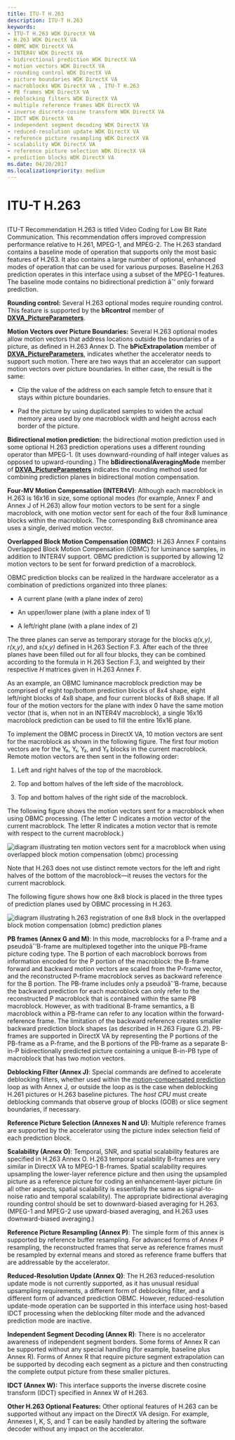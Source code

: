 ```yaml
---
title: ITU-T H.263
description: ITU-T H.263
keywords:
- ITU-T H.263 WDK DirectX VA
- H.263 WDK DirectX VA
- OBMC WDK DirectX VA
- INTER4V WDK DirectX VA
- bidirectional prediction WDK DirectX VA
- motion vectors WDK DirectX VA
- rounding control WDK DirectX VA
- picture boundaries WDK DirectX VA
- macroblocks WDK DirectX VA , ITU-T H.263
- PB frames WDK DirectX VA
- deblocking filters WDK DirectX VA
- multiple reference frames WDK DirectX VA
- inverse discrete-cosine transform WDK DirectX VA
- IDCT WDK DirectX VA
- independent segment decoding WDK DirectX VA
- reduced-resolution update WDK DirectX VA
- reference picture resampling WDK DirectX VA
- scalability WDK DirectX VA
- reference picture selection WDK DirectX VA
- prediction blocks WDK DirectX VA
ms.date: 04/20/2017
ms.localizationpriority: medium
---
```


# ITU-T H.263


## <span id="ddk_itu_t_h_263_gg"></span><span id="DDK_ITU_T_H_263_GG"></span>


ITU-T Recommendation H.263 is titled Video Coding for Low Bit Rate Communication. This recommendation offers improved compression performance relative to H.261, MPEG-1, and MPEG-2. The H.263 standard contains a baseline mode of operation that supports only the most basic features of H.263. It also contains a large number of optional, enhanced modes of operation that can be used for various purposes. Baseline H.263 prediction operates in this interface using a subset of the MPEG-1 features. The baseline mode contains no bidirectional prediction âˆ’ only forward prediction.

**Rounding control:** Several H.263 optional modes require rounding control. This feature is supported by the **bRcontrol** member of [**DXVA\_PictureParameters**](/windows-hardware/drivers/ddi/dxva/ns-dxva-_dxva_pictureparameters).

**Motion Vectors over Picture Boundaries:** Several H.263 optional modes allow motion vectors that address locations outside the boundaries of a picture, as defined in H.263 Annex D. The **bPicExtrapolation** member of [**DXVA\_PictureParameters**](/windows-hardware/drivers/ddi/dxva/ns-dxva-_dxva_pictureparameters), indicates whether the accelerator needs to support such motion. There are two ways that an accelerator can support motion vectors over picture boundaries. In either case, the result is the same:

-   Clip the value of the address on each sample fetch to ensure that it stays within picture boundaries.

-   Pad the picture by using duplicated samples to widen the actual memory area used by one macroblock width and height across each border of the picture.

**Bidirectional motion prediction:** the bidirectional motion prediction used in some optional H.263 prediction operations uses a different rounding operator than MPEG-1. (It uses downward-rounding of half integer values as opposed to upward-rounding.) The **bBidirectionalAveragingMode** member of [**DXVA\_PictureParameters**](/windows-hardware/drivers/ddi/dxva/ns-dxva-_dxva_pictureparameters) indicates the rounding method used for combining prediction planes in bidirectional motion compensation.

**Four-MV Motion Compensation (INTER4V)**: Although each macroblock in H.263 is 16x16 in size, some optional modes (for example, Annex F and Annex J of H.263) allow four motion vectors to be sent for a single macroblock, with one motion vector sent for each of the four 8x8 luminance blocks within the macroblock. The corresponding 8x8 chrominance area uses a single, derived motion vector.

**Overlapped Block Motion Compensation (OBMC)**: H.263 Annex F contains Overlapped Block Motion Compensation (OBMC) for luminance samples, in addition to INTER4V support. OBMC prediction is supported by allowing 12 motion vectors to be sent for forward prediction of a macroblock.

OBMC prediction blocks can be realized in the hardware accelerator as a combination of predictions organized into three planes:

-   A current plane (with a plane index of zero)

-   An upper/lower plane (with a plane index of 1)

-   A left/right plane (with a plane index of 2)

The three planes can serve as temporary storage for the blocks *q(x,y)*, *r(x,y)*, and *s(x,y)* defined in H.263 Section F.3. After each of the three planes have been filled out for all four blocks, they can be combined according to the formula in H.263 Section F.3, and weighted by their respective *H* matrices given in H.263 Annex F.

As an example, an OBMC luminance macroblock prediction may be comprised of eight top/bottom prediction blocks of 8x4 shape, eight left/right blocks of 4x8 shape, and four current blocks of 8x8 shape. If all four of the motion vectors for the plane with index 0 have the same motion vector (that is, when not in an INTER4V macroblock), a single 16x16 macroblock prediction can be used to fill the entire 16x16 plane.

To implement the OBMC process in DirectX VA, 10 motion vectors are sent for the macroblock as shown in the following figure. The first four motion vectors are for the Y₀, Y₁, Y₂, and Y₃ blocks in the current macroblock. Remote motion vectors are then sent in the following order:

1.  Left and right halves of the top of the macroblock.

2.  Top and bottom halves of the left side of the macroblock.

3.  Top and bottom halves of the right side of the macroblock.

The following figure shows the motion vectors sent for a macroblock when using OBMC processing. (The letter C indicates a motion vector of the current macroblock. The letter R indicates a motion vector that is remote with respect to the current macroblock.)

![diagram illustrating ten motion vectors sent for a macroblock when using overlapped block motion compensation (obmc) processing](images/10vectors.png)

Note that H.263 does not use distinct remote vectors for the left and right halves of the bottom of the macroblock—it reuses the vectors for the current macroblock.

The following figure shows how one 8x8 block is placed in the three types of prediction planes used by OBMC processing in H.263.

![diagram illustrating h.263 registration of one 8x8 block in the overlapped block motion compensation (obmc) prediction planes](images/h263reg.png)

**PB frames (Annex G and M)**: In this mode, macroblocks for a P-frame and a pseudoâˆ’B-frame are multiplexed together into the unique PB-frame picture coding type. The B portion of each macroblock borrows from information encoded for the P portion of the macroblock: the B-frame forward and backward motion vectors are scaled from the P-frame vector, and the reconstructed P-frame macroblock serves as backward reference for the B portion. The PB-frame includes only a pseudoâˆ’B-frame, because the backward prediction for each macroblock can only refer to the reconstructed P macroblock that is contained within the same PB macroblock. However, as with traditional B-frame semantics, a B macroblock within a PB-frame can refer to any location within the forward-reference frame. The limitation of the backward reference creates smaller backward prediction block shapes (as described in H.263 Figure G.2). PB-frames are supported in DirectX VA by representing the P portions of the PB-frame as a P-frame, and the B portions of the PB-frame as a separate B-in-P bidirectionally predicted picture containing a unique B-in-PB type of macroblock that has two motion vectors.

**Deblocking Filter (Annex J)**: Special commands are defined to accelerate deblocking filters, whether used within the [motion-compensated prediction](motion-compensated-prediction.md) loop as with Annex J, or outside the loop as is the case when deblocking H.261 pictures or H.263 baseline pictures. The *host CPU* must create deblocking commands that observe group of blocks (GOB) or slice segment boundaries, if necessary.

**Reference Picture Selection (Annexes N and U)**: Multiple reference frames are supported by the accelerator using the picture index selection field of each prediction block.

**Scalability (Annex O)**: Temporal, SNR, and spatial scalability features are specified in H.263 Annex O. H.263 temporal scalability B-frames are very similar in DirectX VA to MPEG-1 B-frames. Spatial scalability requires upsampling the lower-layer reference picture and then using the upsampled picture as a reference picture for coding an enhancement-layer picture (in all other aspects, spatial scalability is essentially the same as signal-to-noise ratio and temporal scalability). The appropriate bidirectional averaging rounding control should be set to downward-biased averaging for H.263. (MPEG-1 and MPEG-2 use upward-biased averaging, and H.263 uses downward-biased averaging.)

**Reference Picture Resampling (Annex P)**: The simple form of this annex is supported by reference buffer resampling. For advanced forms of Annex P resampling, the reconstructed frames that serve as reference frames must be resampled by external means and stored as reference frame buffers that are addressable by the accelerator.

**Reduced-Resolution Update (Annex Q)**: The H.263 reduced-resolution update mode is not currently supported, as it has unusual residual upsampling requirements, a different form of deblocking filter, and a different form of advanced prediction OBMC. However, reduced-resolution update-mode operation can be supported in this interface using host-based IDCT processing when the deblocking filter mode and the advanced prediction mode are inactive.

**Independent Segment Decoding (Annex R)**: There is no accelerator awareness of independent segment borders. Some forms of Annex R can be supported without any special handling (for example, baseline plus Annex R). Forms of Annex R that require picture segment extrapolation can be supported by decoding each segment as a picture and then constructing the complete output picture from these smaller pictures.

**IDCT (Annex W):** This interface supports the inverse discrete cosine transform (IDCT) specified in Annex W of H.263.

**Other H.263 Optional Features:** Other optional features of H.263 can be supported without any impact on the DirectX VA design. For example, Annexes I, K, S, and T can be easily handled by altering the software decoder without any impact on the accelerator.

 

